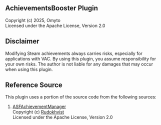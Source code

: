 ## AchievementsBooster Plugin

Copyright (c) 2025, Omyto  
Licensed under the Apache License, Version 2.0

## Disclaimer

Modifying Steam achievements always carries risks, especially for applications with VAC. By using this plugin, you assume responsibility for your own risks. The author is not liable for any damages that may occur when using this plugin.

## Reference Source

This plugin uses a portion of the source code from the following sources:

1. [ASFAchievementManager](https://github.com/CatPoweredPlugins/ASFAchievementManager)  
Copyright (c) [Rudokhvist](https://github.com/Rudokhvist)  
Licensed under the Apache License, Version 2.0
